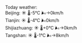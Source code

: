 Today weather:  
Beijing: ☀️ 🌡️-5°C 🌬️→0km/h  
Tianjin: ☀️ 🌡️-4°C 🌬️0km/h  
Shijiazhuang: ☀️ 🌡️+0°C 🌬️→0km/h  
Tangshan: ☀️ 🌡️-1°C 🌬️→8km/h  
